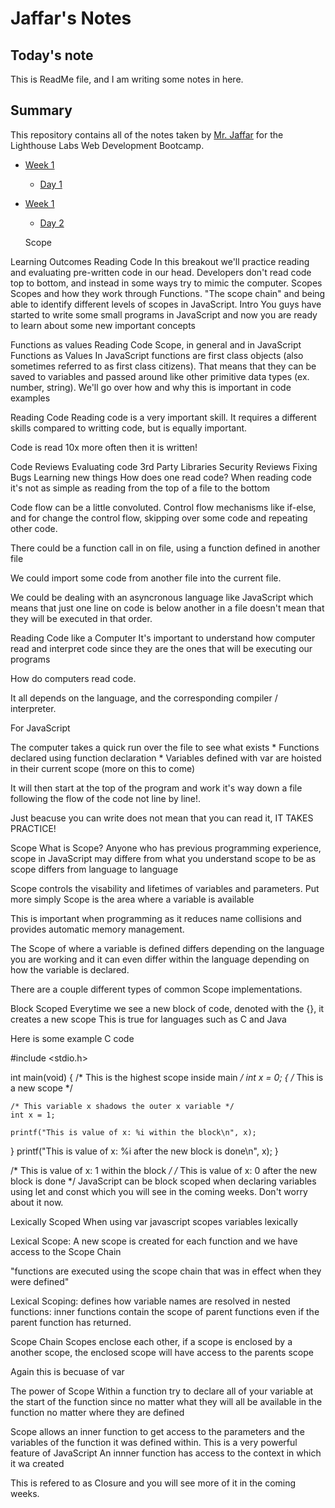 # Jaffar's Notes
## Today's note
This is ReadMe file, and I am writing some notes in here.

## Summary
This repository contains all of the notes taken by [Mr. Jaffar](https://github.com/JeffShah) for the Lighthouse Labs Web Development Bootcamp.

* [Week 1](/Week_1)
  * [Day 1](/Week_1/Day_1)

* [Week 1](/Week_1)
  * [Day 2](/Week_1/Day_2)

  Scope


Learning Outcomes
Reading Code
In this breakout we'll practice reading and evaluating pre-written code in our head. Developers don't read code top to bottom, and instead in some ways try to mimic the computer.
Scopes
Scopes and how they work through Functions.
"The scope chain" and being able to identify different levels of scopes in JavaScript.
Intro
You guys have started to write some small programs in JavaScript and now you are ready to learn about some new important concepts

Functions as values
Reading Code
Scope, in general and in JavaScript
Functions as Values
In JavaScript functions are first class objects (also sometimes referred to as first class citizens). That means that they can be saved to variables and passed around like other primitive data types (ex. number, string). We'll go over how and why this is important in code examples

Reading Code
Reading code is a very important skill. It requires a different skills compared to writting code, but is equally important.

Code is read 10x more often then it is written!

Code Reviews
Evaluating code
3rd Party Libraries
Security Reviews
Fixing Bugs
Learning new things
How does one read code?
When reading code it's not as simple as reading from the top of a file to the bottom

Code flow can be a little convoluted. Control flow mechanisms like if-else, and for change the control flow, skipping over some code and repeating other code.

There could be a function call in on file, using a function defined in another file

We could import some code from another file into the current file.

We could be dealing with an asyncronous language like JavaScript which means that just one line on code is below another in a file doesn't mean that they will be executed in that order.

Reading Code like a Computer
It's important to understand how computer read and interpret code since they are the ones that will be executing our programs

How do computers read code.

It all depends on the language, and the corresponding compiler / interpreter.

For JavaScript

The computer takes a quick run over the file to see what exists * Functions declared using function declaration * Variables defined with var are hoisted in their current scope (more on this to come)

It will then start at the top of the program and work it's way down a file following the flow of the code not line by line!.

Just beacuse you can write does not mean that you can read it, IT TAKES PRACTICE!

Scope
What is Scope?
Anyone who has previous programming experience, scope in JavaScript may differe from what you understand scope to be as scope differs from language to language

Scope controls the visability and lifetimes of variables and parameters. Put more simply Scope is the area where a variable is available

This is important when programming as it reduces name collisions and provides automatic memory management.

The Scope of where a variable is defined differs depending on the language you are working and it can even differ within the language depending on how the variable is declared.

There are a couple different types of common Scope implementations.

Block Scoped
Everytime we see a new block of code, denoted with the {}, it creates a new scope This is true for languages such as C and Java

Here is some example C code

#include <stdio.h>

int main(void)
{
  /* This is the highest scope inside main */
  int x = 0;
  {
    /* This is a new scope */

    /* This variable x shadows the outer x variable */
    int x = 1;

    printf("This is value of x: %i within the block\n", x);
  }
  printf("This is value of x: %i after the new block is done\n", x);
}

/* This is value of x: 1 within the block */
/* This is value of x: 0 after the new block is done */
JavaScript can be block scoped when declaring variables using let and const which you will see in the coming weeks. Don't worry about it now.

Lexically Scoped
When using var javascript scopes variables lexically

Lexical Scope: A new scope is created for each function and we have access to the Scope Chain

"functions are executed using the scope chain that was in effect when they were defined"

Lexical Scoping: defines how variable names are resolved in nested functions: inner functions contain the scope of parent functions even if the parent function has returned.

Scope Chain
Scopes enclose each other, if a scope is enclosed by a another scope, the enclosed scope will have access to the parents scope

Again this is becuase of var

The power of Scope
Within a function try to declare all of your variable at the start of the function since no matter what they will all be available in the function no matter where they are defined

Scope allows an inner function to get access to the parameters and the variables of the function it was defined within. This is a very powerful feature of JavaScript An innner function has access to the context in which it wa created

This is refered to as Closure and you will see more of it in the coming weeks.